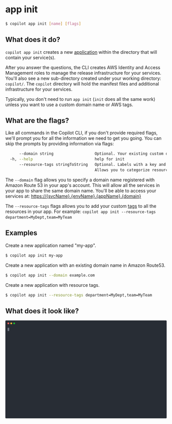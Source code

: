 # app init
```bash
$ copilot app init [name] [flags]
```

## What does it do?
`copilot app init` creates a new [application](../concepts/applications.md) within the directory that will contain your service(s).

After you answer the questions, the CLI creates AWS Identity and Access Management roles to manage the release infrastructure for your services. You'll also see a new sub-directory created under your working directory: `copilot/`. The `copilot` directory will hold the manifest files and additional infrastructure for your services.

Typically, you don't need to run `app init` (`init` does all the same work) unless you want to use a custom domain name or AWS tags. 

## What are the flags?
Like all commands in the Copilot CLI, if you don't provide required flags, we'll prompt you for all the information we need to get you going. You can skip the prompts by providing information via flags:
```bash
      --domain string                  Optional. Your existing custom domain name.
  -h, --help                           help for init
      --resource-tags stringToString   Optional. Labels with a key and value separated by commas.
                                       Allows you to categorize resources. (default [])
```
The `--domain` flag allows you to specify a domain name registered with Amazon Route 53 in your app's account. This will allow all the services in your app to share the same domain name. You'll be able to access your services at: [https://{svcName}.{envName}.{appName}.{domain}](https://{svcName}.{envName}.{appName}.{domain})

The `--resource-tags` flags allows you to add your custom [tags](https://docs.aws.amazon.com/general/latest/gr/aws_tagging.html) to all the resources in your app.
For example: `copilot app init --resource-tags department=MyDept,team=MyTeam`

## Examples
Create a new application named "my-app".
```bash
$ copilot app init my-app
```
Create a new application with an existing domain name in Amazon Route53.
```bash
$ copilot app init --domain example.com
```
Create a new application with resource tags.
```bash
$ copilot app init --resource-tags department=MyDept,team=MyTeam
```
## What does it look like?

![Running copilot app init](https://raw.githubusercontent.com/kohidave/copilot-demos/master/app-init.edited.svg?sanitize=true)
